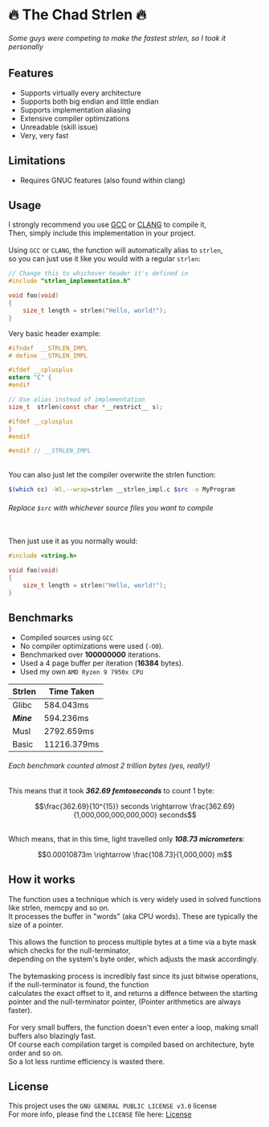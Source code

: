 # :fire: The Chad Strlen :fire:

###### _Some guys were competing to make the fastest strlen, so I took it personally_

## Features
- Supports virtually every architecture
- Supports both big endian and little endian
- Supports implementation aliasing
- Extensive compiler optimizations
- Unreadable (skill issue)
- Very, very fast

## Limitations
- Requires GNUC features (also found within clang)

## Usage
I strongly recommend you use
[GCC](https://gcc.gnu.org/) or
[CLANG](https://clang.llvm.org/)
to compile it,
<br>
Then, simply include this implementation in your project.
<br><br>
Using `GCC` or `CLANG`, the function will automatically alias to `strlen`,
<br>
so you can just use it like you would with a regular `strlen`:
```C
// Change this to whichever header it's defined in
#include "strlen_implementation.h"

void foo(void)
{
	size_t length = strlen("Hello, world!");
}

```

Very basic header example:

```h
#ifndef  __STRLEN_IMPL
# define __STRLEN_IMPL

#ifdef __cplusplus
extern "C" {
#endif

// Use alias instead of implementation
size_t	strlen(const char *__restrict__ s);

#ifdef __cplusplus
}
#endif

#endif // __STRLEN_IMPL
```

<br>
You can also just let the compiler overwrite the strlen function:

```sh
$(which cc) -Wl,--wrap=strlen __strlen_impl.c $src -o MyProgram
```

###### _Replace `$src` with whichever source files you want to compile_
<br>
Then just use it as you normally would:

```c
#include <string.h>

void foo(void)
{
	size_t length = strlen("Hello, world!");
}
```

## Benchmarks

- Compiled sources using `GCC`
- No compiler optimizations were used (`-O0`).
- Benchmarked over **100000000** iterations.
- Used a 4 page buffer per iteration (**16384** bytes).
- Used my own `AMD Ryzen 9 7950x CPU`

| Strlen    | Time Taken |
| ------    | ---------- |
| Glibc     | 584.043ms  |
| _**Mine**_| 594.236ms  |
| Musl      | 2792.659ms |
| Basic     | 11216.379ms|

###### _Each benchmark counted almost 2 trillion bytes (yes, really!)_

This means that it took _**362.69 femtoseconds**_ to count 1 byte:
```math
\frac{362.69}{10^{15}} seconds \rightarrow \frac{362.69}{1,000,000,000,000,000} seconds
```
\
Which means, that in this time, light travelled only _**108.73 micrometers**_:

```math
0.00010873m \rightarrow \frac{108.73}{1,000,000} m
```

## How it works

The function uses a technique which is very widely used
in solved functions like strlen, memcpy and so on.
<br>
It processes the buffer in "words" (aka CPU words).
These are typically the size of a pointer.
<br>
<br>
This allows the function to process multiple bytes at a time
via a byte mask which checks for the null-terminator,
<br>
depending on the system's byte order, which adjusts the mask accordingly.
<br>
<br>
The bytemasking process is incredibly fast since its just bitwise
operations, if the null-terminator is found, the function
<br>
calculates the exact offset to it, and returns a diffence
between the starting pointer and the null-terminator pointer,
(Pointer arithmetics are always faster).
<br>
<br>
For very small buffers, the function doesn't even enter
a loop, making small buffers also blazingly fast.
<br>
Of course each compilation target is compiled based on
architecture, byte order and so on.
<br>
So a lot less runtime efficiency is wasted there.

## License
This project uses the `GNU GENERAL PUBLIC LICENSE v3.0` license
<br>
For more info, please find the `LICENSE` file here: [License](LICENSE)